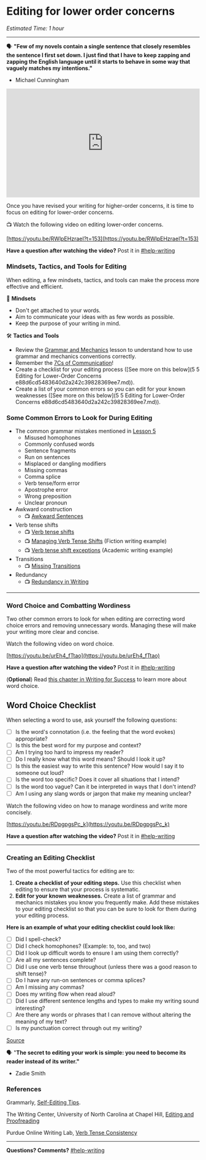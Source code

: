 # Editing for lower order concerns

*Estimated Time: 1 hour*

---

<aside>


🗣 **"Few of my novels contain a single sentence that closely resembles the sentence I first set down. I just find that I have to keep zapping and zapping the English language until it starts to behave in some way that vaguely matches my intentions."**

- Michael Cunningham
</aside>

<div style="position: relative; padding-bottom: 56.25%; height: 0;"><iframe src="https://www.youtube.com/embed/HnODPRvUUfs" title="YouTube video player" frameborder="0" allow="accelerometer; autoplay; clipboard-write; encrypted-media; gyroscope; picture-in-picture" allowfullscreen style="position: absolute; top: 0; left: 0; width: 100%; height: 100%;"></iframe></div>

Once you have revised your writing for higher-order concerns, it is time to focus on editing for lower-order concerns.

<aside>


📺 Watch the following video on editing lower-order concerns.

</aside>

[https://youtu.be/RWlpEHzraeI?t=153](https://youtu.be/RWlpEHzraeI?t=153)

**Have a question after watching the video?** Post it in [#help-writing](https://discord.com/channels/866676763450933258/928692998492008560/935209171396214785)

### Mindsets, Tactics, and Tools for Editing

When editing, a few mindsets, tactics, and tools can make the process more effective and efficient.

🧠 **Mindsets**

- Don't get attached to your words.
- Aim to communicate your ideas with as few words as possible.
- Keep the purpose of your writing in mind.

🛠 **Tactics and Tools**

- Review the [Grammar and Mechanics](/communicating-for-success/overview-of-grammar-bootcamps.md) lesson to understand how to use grammar and mechanics conventions correctly.
- Remember the [7Cs of Communication](/communicating-for-success/introduction-to-the-communication-process.md)!
- Create a checklist for your editing process ([See more on this below](5 5 Editing for Lower-Order Concerns e88d6cd5483640d2a242c39828369ee7.md)).
- Create a list of your common errors so you can edit for your known weaknesses ([See more on this below](5 5 Editing for Lower-Order Concerns e88d6cd5483640d2a242c39828369ee7.md)).

### Some Common Errors to Look for During Editing

- The common grammar mistakes mentioned in [Lesson 5](https://www.notion.so/5-2-Grammar-Bootcamp-4d97e5ef7f7040a38e8838d3f4fd9a68)
    - Misused homophones
    - Commonly confused words
    - Sentence fragments
    - Run on sentences
    - Misplaced or dangling modifiers
    - Missing commas
    - Comma splice
    - Verb tense/form error
    - Apostrophe error
    - Wrong preposition
    - Unclear pronoun
- Awkward construction
    - 📺 [Awkward Sentences](https://youtu.be/DRffCEN37UU)
- Verb tense shifts
    - 📺 [Verb tense shifts](https://youtu.be/ygWwyxKjUW4?t=5)
    - 📺 [Managing Verb Tense Shifts](https://youtu.be/TPNgO6ZmvZs?t=53) (Fiction writing example)
    - 📺 [Verb tense shift exceptions](https://youtu.be/CXzVFtEGpe4) (Academic writing example)
- Transitions
    - 📺 [Missing Transitions](https://youtu.be/REFngfTzyBM?t=10)
- Redundancy
    - 📺 [Redundancy in Writing](https://youtu.be/CIkf97S3VfA)

---

### Word Choice and Combatting Wordiness

Two other common errors to look for when editing are correcting word choice errors and removing unnecessary words. Managing these will make your writing more clear and concise.

<aside>

Watch the following video on word choice.

</aside>

[https://youtu.be/urEh4_fTtao](https://youtu.be/urEh4_fTtao)

**Have a question after watching the video?** Post it in [#help-writing](https://discord.com/channels/866676763450933258/928692998492008560/935209171396214785)

<aside>


(**Optional**) Read [this chapter in Writing for Success](https://open.lib.umn.edu/writingforsuccess/chapter/4-3-word-choice/) to learn more about word choice.

</aside>

## Word Choice Checklist

When selecting a word to use, ask yourself the following questions:

- [ ]  Is the word's connotation (i.e. the feeling that the word evokes) appropriate?
- [ ]  Is this the best word for my purpose and context?
- [ ]  Am I trying too hard to impress my reader?
- [ ]  Do I really know what this word means? Should I look it up?
- [ ]  Is this the easiest way to write this sentence? How would I say it to someone out loud?
- [ ]  Is the word too specific? Does it cover all situations that I intend?
- [ ]  Is the word too vague? Can it be interpreted in ways that I don't intend?
- [ ]  Am I using any slang words or jargon that make my meaning unclear?

<aside>


Watch the following video on how to manage wordiness and write more concisely.

</aside>

[https://youtu.be/RDpgpgsPc_k](https://youtu.be/RDpgpgsPc_k)

**Have a question after watching the video?** Post it in [#help-writing](https://discord.com/channels/866676763450933258/928692998492008560/935209171396214785)

---

### Creating an Editing Checklist

Two of the most powerful tactics for editing are to:

1. **Create a checklist of your editing steps.** Use this checklist when editing to ensure that your process is systematic.
2. **Edit for your known weaknesses.** Create a list of grammar and mechanics mistakes you know you frequently make. Add these mistakes to your editing checklist so that you can be sure to look for them during your editing process.

**Here is an example of what your editing checklist could look like:**

- [ ]  Did I spell-check?
- [ ]  Did I check homophones? (Example: to, too, and two)
- [ ]  Did I look up difficult words to ensure I am using them correctly?
- [ ]  Are all my sentences complete?
- [ ]  Did I use one verb tense throughout (unless there was a good reason to shift tense)?
- [ ]  Do I have any run-on sentences or comma splices?
- [ ]  Am I missing any commas?
- [ ]  Does my writing flow when read aloud?
- [ ]  Did I use different sentence lengths and types to make my writing sound interesting?
- [ ]  Are there any words or phrases that I can remove without altering the meaning of my text?
- [ ]  Is my punctuation correct through out my writing?

[Source](https://openoregon.pressbooks.pub/wrd/back-matter/grammar-and-style/)

<aside>


🗣 "**The secret to editing your work is simple: you need to become its reader instead of its writer."**

- Zadie Smith
</aside>

### References

Grammarly, [Self-Editing Tips](https://www.grammarly.com/blog/self-editing-tips/).

The Writing Center, University of North Carolina at Chapel Hill, [Editing and Proofreading](https://writingcenter.unc.edu/tips-and-tools/editing-and-proofreading/)

Purdue Online Writing Lab, [Verb Tense Consistency](https://owl.purdue.edu/owl/general_writing/grammar/verb_tenses/verb_tense_consistency.html)

---

**Questions? Comments?** [#help-writing](https://discord.com/channels/866676763450933258/928692998492008560/935209171396214785)
